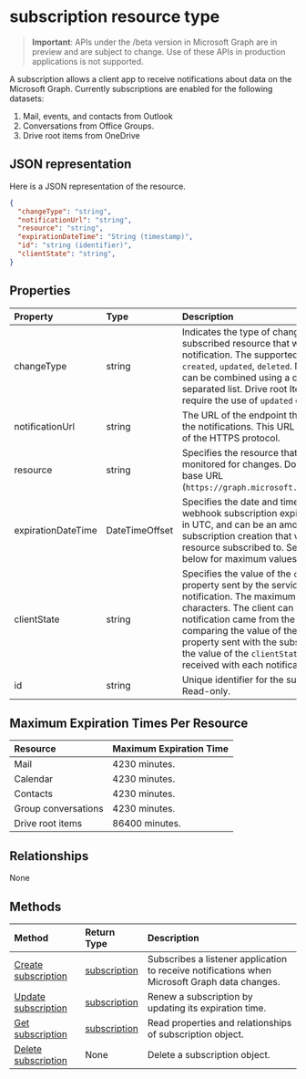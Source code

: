 # subscription resource type

> **Important**: APIs under the /beta version in Microsoft Graph are in preview and are subject to change. Use of these APIs in production applications is not supported.

A subscription allows a client app to receive notifications about data on the Microsoft Graph. Currently subscriptions are enabled for the following datasets:

1. Mail, events, and contacts from Outlook
1. Conversations from Office Groups.
1. Drive root items from OneDrive 


## JSON representation

Here is a JSON representation of the resource.

<!-- {
  "blockType": "resource",
  "optionalProperties": [

  ],
  "@odata.type": "microsoft.graph.subscription"
}-->

```json
{
  "changeType": "string",
  "notificationUrl": "string",
  "resource": "string",
  "expirationDateTime": "String (timestamp)",
  "id": "string (identifier)",
  "clientState": "string",
}

```
## Properties

| Property           | Type           | Description                                                                                                                                                                                                                                                                                                                                                      |
|:-------------------|:---------------|:-----------------------------------------------------------------------------------------------------------------------------------------------------------------------------------------------------------------------------------------------------------------------------------------------------------------------------------------------------------------|
| changeType         | string         | Indicates the type of change in the subscribed resource that will raise a notification. The supported values are: `created`, `updated`, `deleted`. Multiple values can be combined using a comma-separated list. Drive root Item notifications require the use of `updated` only.                                                                                                                                                 |
| notificationUrl    | string         | The URL of the endpoint that will receive the notifications. This URL has to make use of the HTTPS protocol.                                                                                                                                                                                                                                                     |
| resource           | string         | Specifies the resource that will be monitored for changes. Do not include the base URL (`https://graph.microsoft.com/{version}/`).                                                                                                                                                                                                                               |
| expirationDateTime | DateTimeOffset | Specifies the date and time when the webhook subscription expires. The time is in UTC, and can be an amount of time from subscription creation that varies for the resource subscribed to.  See the table below for maximum values.                                                                                                                              |
| clientState        | string         | Specifies the value of the `clientState` property sent by the service in each notification. The maximum length is 255 characters. The client can check that the notification came from the service by comparing the value of the `clientState` property sent with the subscription with the value of the `clientState` property received with each notification. |
| id                 | string         | Unique identifier for the subscription. Read-only.                                                                                                                                                                                                                                                                                                               |

## Maximum Expiration Times Per Resource

| Resource            | Maximum Expiration Time |
|:--------------------|:------------------------|
| Mail                | 4230 minutes.           |
| Calendar            | 4230 minutes.           |
| Contacts            | 4230 minutes.           |
| Group conversations | 4230 minutes.           |
| Drive root items    | 86400 minutes.          |

## Relationships
None


## Methods

| Method                                                           | Return Type                     | Description                                                                                   |
|:-----------------------------------------------------------------|:--------------------------------|:----------------------------------------------------------------------------------------------|
| [Create subscription](../api/subscription_post_subscriptions.md) | [subscription](subscription.md) | Subscribes a listener application to receive notifications when Microsoft Graph data changes. |
| [Update subscription](../api/subscription_update.md)             | [subscription](subscription.md) | Renew a subscription by updating its expiration time.                                         |
| [Get subscription](../api/subscription_get.md)                   | [subscription](subscription.md) | Read properties and relationships of subscription object.                                     |
| [Delete subscription](../api/subscription_delete.md)             | None                            | Delete a subscription object.                                                                 |

<!-- uuid: 8fcb5dbc-d5aa-4681-8e31-b001d5168d79
2015-10-25 14:57:30 UTC -->
<!-- {
  "type": "#page.annotation",
  "description": "subscription resource",
  "keywords": "",
  "section": "documentation",
  "tocPath": ""
}-->
